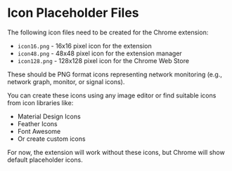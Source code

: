 # Icon Placeholder Files

The following icon files need to be created for the Chrome extension:

- `icon16.png` - 16x16 pixel icon for the extension
- `icon48.png` - 48x48 pixel icon for the extension manager
- `icon128.png` - 128x128 pixel icon for the Chrome Web Store

These should be PNG format icons representing network monitoring (e.g., network graph, monitor, or signal icons).

You can create these icons using any image editor or find suitable icons from icon libraries like:
- Material Design Icons
- Feather Icons
- Font Awesome
- Or create custom icons

For now, the extension will work without these icons, but Chrome will show default placeholder icons.
